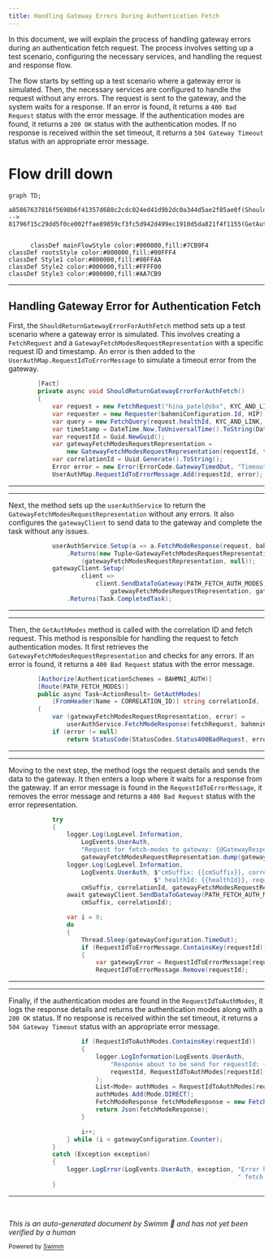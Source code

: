 ```yaml
---
title: Handling Gateway Errors During Authentication Fetch
---
```

In this document, we will explain the process of handling gateway errors during an authentication fetch request. The process involves setting up a test scenario, configuring the necessary services, and handling the request and response flow.

The flow starts by setting up a test scenario where a gateway error is simulated. Then, the necessary services are configured to handle the request without any errors. The request is sent to the gateway, and the system waits for a response. If an error is found, it returns a `400 Bad `<SwmToken path="src/In.ProjectEKA.HipService/UserAuth/UserAuthController.cs" pos="71:2:2" line-data="                    &quot;Request for fetch-modes to gateway: {@GatewayResponse}&quot;,">`Request`</SwmToken> status with the error message. If the authentication modes are found, it returns a `200 `<SwmToken path="src/In.ProjectEKA.HipService/UserAuth/UserAuthController.cs" pos="267:7:7" line-data="                new AuthOnNotifyAcknowledgement(AuthOnNotifyStatus.OK),">`OK`</SwmToken> status with the authentication modes. If no response is received within the set timeout, it returns a `504 `<SwmToken path="test/In.ProjectEKA.HipServiceTest/UserAuth/UserAuthControllerTest.cs" pos="9:8:8" line-data="using In.ProjectEKA.HipService.Gateway;">`Gateway`</SwmToken>` `<SwmToken path="test/In.ProjectEKA.HipServiceTest/UserAuth/UserAuthControllerTest.cs" pos="298:17:17" line-data="            Error error = new Error(ErrorCode.GatewayTimedOut, &quot;Timeout Error&quot;);">`Timeout`</SwmToken> status with an appropriate error message.

# Flow drill down

```mermaid
graph TD;
      a85867637816f5698b6f41357d688c2cdc024ed41d9b2dc0a344d5ae2f85ae0f(ShouldReturnGatewayErrorForAuthFetch) --> 81796f15c29dd5f0ce002ffae89859cf3fc5d942d499ec1910d5da821f4f1155(GetAuthModes)


      classDef mainFlowStyle color:#000000,fill:#7CB9F4
classDef rootsStyle color:#000000,fill:#00FFF4
classDef Style1 color:#000000,fill:#00FFAA
classDef Style2 color:#000000,fill:#FFFF00
classDef Style3 color:#000000,fill:#AA7CB9
```

<SwmSnippet path="/test/In.ProjectEKA.HipServiceTest/UserAuth/UserAuthControllerTest.cs" line="287">

---

## Handling Gateway Error for Authentication Fetch

First, the <SwmToken path="test/In.ProjectEKA.HipServiceTest/UserAuth/UserAuthControllerTest.cs" pos="288:7:7" line-data="        private async void ShouldReturnGatewayErrorForAuthFetch()">`ShouldReturnGatewayErrorForAuthFetch`</SwmToken> method sets up a test scenario where a gateway error is simulated. This involves creating a <SwmToken path="test/In.ProjectEKA.HipServiceTest/UserAuth/UserAuthControllerTest.cs" pos="290:9:9" line-data="            var request = new FetchRequest(&quot;hina_patel@sbx&quot;, KYC_AND_LINK);">`FetchRequest`</SwmToken> and a <SwmToken path="test/In.ProjectEKA.HipServiceTest/UserAuth/UserAuthControllerTest.cs" pos="296:3:3" line-data="                new GatewayFetchModesRequestRepresentation(requestId, timeStamp, query);">`GatewayFetchModesRequestRepresentation`</SwmToken> with a specific request ID and timestamp. An error is then added to the <SwmToken path="test/In.ProjectEKA.HipServiceTest/UserAuth/UserAuthControllerTest.cs" pos="299:1:3" line-data="            UserAuthMap.RequestIdToErrorMessage.Add(requestId, error);">`UserAuthMap.RequestIdToErrorMessage`</SwmToken> to simulate a timeout error from the gateway.

```c#
        [Fact]
        private async void ShouldReturnGatewayErrorForAuthFetch()
        {
            var request = new FetchRequest("hina_patel@sbx", KYC_AND_LINK);
            var requester = new Requester(bahmniConfiguration.Id, HIP);
            var query = new FetchQuery(request.healthId, KYC_AND_LINK, requester);
            var timeStamp = DateTime.Now.ToUniversalTime().ToString(DateTimeFormat);
            var requestId = Guid.NewGuid();
            var gatewayFetchModesRequestRepresentation =
                new GatewayFetchModesRequestRepresentation(requestId, timeStamp, query);
            var correlationId = Uuid.Generate().ToString();
            Error error = new Error(ErrorCode.GatewayTimedOut, "Timeout Error");
            UserAuthMap.RequestIdToErrorMessage.Add(requestId, error);
```

---

</SwmSnippet>

<SwmSnippet path="/test/In.ProjectEKA.HipServiceTest/UserAuth/UserAuthControllerTest.cs" line="301">

---

Next, the method sets up the <SwmToken path="test/In.ProjectEKA.HipServiceTest/UserAuth/UserAuthControllerTest.cs" pos="301:1:1" line-data="            userAuthService.Setup(a =&gt; a.FetchModeResponse(request, bahmniConfiguration))">`userAuthService`</SwmToken> to return the <SwmToken path="test/In.ProjectEKA.HipServiceTest/UserAuth/UserAuthControllerTest.cs" pos="302:8:8" line-data="                .Returns(new Tuple&lt;GatewayFetchModesRequestRepresentation, ErrorRepresentation&gt;">`GatewayFetchModesRequestRepresentation`</SwmToken> without any errors. It also configures the <SwmToken path="test/In.ProjectEKA.HipServiceTest/UserAuth/UserAuthControllerTest.cs" pos="304:1:1" line-data="            gatewayClient.Setup(">`gatewayClient`</SwmToken> to send data to the gateway and complete the task without any issues.

```c#
            userAuthService.Setup(a => a.FetchModeResponse(request, bahmniConfiguration))
                .Returns(new Tuple<GatewayFetchModesRequestRepresentation, ErrorRepresentation>
                    (gatewayFetchModesRequestRepresentation, null));
            gatewayClient.Setup(
                    client =>
                        client.SendDataToGateway(PATH_FETCH_AUTH_MODES,
                            gatewayFetchModesRequestRepresentation, gatewayConfiguration.CmSuffix, correlationId))
                .Returns(Task.CompletedTask);
```

---

</SwmSnippet>

<SwmSnippet path="/src/In.ProjectEKA.HipService/UserAuth/UserAuthController.cs" line="55">

---

Then, the <SwmToken path="src/In.ProjectEKA.HipService/UserAuth/UserAuthController.cs" pos="57:10:10" line-data="        public async Task&lt;ActionResult&gt; GetAuthModes(">`GetAuthModes`</SwmToken> method is called with the correlation ID and fetch request. This method is responsible for handling the request to fetch authentication modes. It first retrieves the <SwmToken path="test/In.ProjectEKA.HipServiceTest/UserAuth/UserAuthControllerTest.cs" pos="296:3:3" line-data="                new GatewayFetchModesRequestRepresentation(requestId, timeStamp, query);">`GatewayFetchModesRequestRepresentation`</SwmToken> and checks for any errors. If an error is found, it returns a `400 Bad `<SwmToken path="src/In.ProjectEKA.HipService/UserAuth/UserAuthController.cs" pos="71:2:2" line-data="                    &quot;Request for fetch-modes to gateway: {@GatewayResponse}&quot;,">`Request`</SwmToken> status with the error message.

```c#
        [Authorize(AuthenticationSchemes = BAHMNI_AUTH)]
        [Route(PATH_FETCH_MODES)]
        public async Task<ActionResult> GetAuthModes(
            [FromHeader(Name = CORRELATION_ID)] string correlationId, [FromBody] FetchRequest fetchRequest)
        {
            var (gatewayFetchModesRequestRepresentation, error) =
                userAuthService.FetchModeResponse(fetchRequest, bahmniConfiguration);
            if (error != null)
                return StatusCode(StatusCodes.Status400BadRequest, error);
```

---

</SwmSnippet>

<SwmSnippet path="/src/In.ProjectEKA.HipService/UserAuth/UserAuthController.cs" line="67">

---

Moving to the next step, the method logs the request details and sends the data to the gateway. It then enters a loop where it waits for a response from the gateway. If an error message is found in the <SwmToken path="src/In.ProjectEKA.HipService/UserAuth/UserAuthController.cs" pos="84:4:4" line-data="                    if (RequestIdToErrorMessage.ContainsKey(requestId))">`RequestIdToErrorMessage`</SwmToken>, it removes the error message and returns a `400 Bad `<SwmToken path="src/In.ProjectEKA.HipService/UserAuth/UserAuthController.cs" pos="71:2:2" line-data="                    &quot;Request for fetch-modes to gateway: {@GatewayResponse}&quot;,">`Request`</SwmToken> status with the error representation.

```c#
            try
            {
                logger.Log(LogLevel.Information,
                    LogEvents.UserAuth,
                    "Request for fetch-modes to gateway: {@GatewayResponse}",
                    gatewayFetchModesRequestRepresentation.dump(gatewayFetchModesRequestRepresentation));
                logger.Log(LogLevel.Information,
                    LogEvents.UserAuth, $"cmSuffix: {{cmSuffix}}, correlationId: {{correlationId}}," +
                                        $" healthId: {{healthId}}, requestId: {{requestId}}",
                    cmSuffix, correlationId, gatewayFetchModesRequestRepresentation.query.id, requestId);
                await gatewayClient.SendDataToGateway(PATH_FETCH_AUTH_MODES, gatewayFetchModesRequestRepresentation,
                    cmSuffix, correlationId);

                var i = 0;
                do
                {
                    Thread.Sleep(gatewayConfiguration.TimeOut);
                    if (RequestIdToErrorMessage.ContainsKey(requestId))
                    {
                        var gatewayError = RequestIdToErrorMessage[requestId];
                        RequestIdToErrorMessage.Remove(requestId);
```

---

</SwmSnippet>

<SwmSnippet path="/src/In.ProjectEKA.HipService/UserAuth/UserAuthController.cs" line="92">

---

Finally, if the authentication modes are found in the <SwmToken path="src/In.ProjectEKA.HipService/UserAuth/UserAuthController.cs" pos="92:4:4" line-data="                    if (RequestIdToAuthModes.ContainsKey(requestId))">`RequestIdToAuthModes`</SwmToken>, it logs the response details and returns the authentication modes along with a `200 `<SwmToken path="src/In.ProjectEKA.HipService/UserAuth/UserAuthController.cs" pos="267:7:7" line-data="                new AuthOnNotifyAcknowledgement(AuthOnNotifyStatus.OK),">`OK`</SwmToken> status. If no response is received within the set timeout, it returns a `504 `<SwmToken path="test/In.ProjectEKA.HipServiceTest/UserAuth/UserAuthControllerTest.cs" pos="9:8:8" line-data="using In.ProjectEKA.HipService.Gateway;">`Gateway`</SwmToken>` `<SwmToken path="test/In.ProjectEKA.HipServiceTest/UserAuth/UserAuthControllerTest.cs" pos="298:17:17" line-data="            Error error = new Error(ErrorCode.GatewayTimedOut, &quot;Timeout Error&quot;);">`Timeout`</SwmToken> status with an appropriate error message.

```c#
                    if (RequestIdToAuthModes.ContainsKey(requestId))
                    {
                        logger.LogInformation(LogEvents.UserAuth,
                            "Response about to be send for requestId: {RequestId} with authModes: {AuthModes}",
                            requestId, RequestIdToAuthModes[requestId]
                        );
                        List<Mode> authModes = RequestIdToAuthModes[requestId];
                        authModes.Add(Mode.DIRECT);
                        FetchModeResponse fetchModeResponse = new FetchModeResponse(authModes);
                        return Json(fetchModeResponse);
                    }

                    i++;
                } while (i < gatewayConfiguration.Counter);
            }
            catch (Exception exception)
            {
                logger.LogError(LogEvents.UserAuth, exception, "Error happened for requestId: {RequestId} for" +
                                                               " fetch-mode request", requestId);
            }

```

---

</SwmSnippet>

&nbsp;

*This is an auto-generated document by Swimm 🌊 and has not yet been verified by a human*

<SwmMeta version="3.0.0" repo-id="Z2l0aHViJTNBJTNBaGlwLXNlcnZpY2UlM0ElM0FTd2ltbS1EZW1v" repo-name="hip-service"><sup>Powered by [Swimm](/)</sup></SwmMeta>
